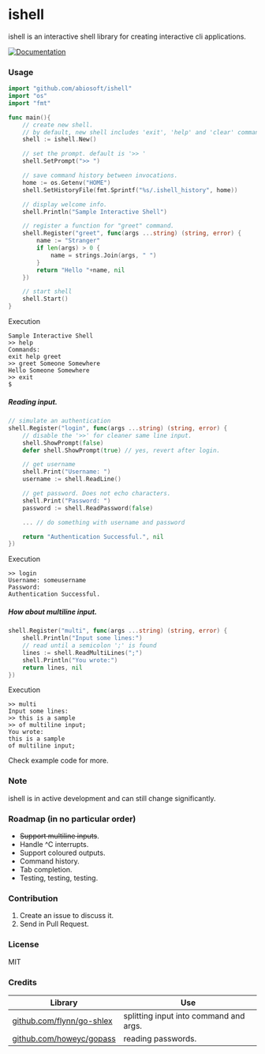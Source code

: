 # ishell
ishell is an interactive shell library for creating interactive cli applications.

[![Documentation](https://img.shields.io/badge/godoc-reference-blue.svg?style=flat-square)](https://godoc.org/github.com/abiosoft/ishell)

### Usage

```go
import "github.com/abiosoft/ishell"
import "os"
import "fmt"

func main(){
    // create new shell.
    // by default, new shell includes 'exit', 'help' and 'clear' commands.
    shell := ishell.New()

    // set the prompt. default is '>> '
    shell.SetPrompt(">> ")

    // save command history between invocations.
    home := os.Getenv("HOME")
    shell.SetHistoryFile(fmt.Sprintf("%s/.ishell_history", home))

	// display welcome info.
	shell.Println("Sample Interactive Shell")

	// register a function for "greet" command.
    shell.Register("greet", func(args ...string) (string, error) {
        name := "Stranger"
        if len(args) > 0 {
            name = strings.Join(args, " ")
        }
		return "Hello "+name, nil
	})

	// start shell
	shell.Start()
}
```
Execution
```
Sample Interactive Shell
>> help
Commands:
exit help greet
>> greet Someone Somewhere
Hello Someone Somewhere
>> exit
$
```

##### Reading input.
```go
// simulate an authentication
shell.Register("login", func(args ...string) (string, error) {
	// disable the '>>' for cleaner same line input.
	shell.ShowPrompt(false)
	defer shell.ShowPrompt(true) // yes, revert after login.

    // get username
	shell.Print("Username: ")
	username := shell.ReadLine()

    // get password. Does not echo characters.
	shell.Print("Password: ")
	password := shell.ReadPassword(false)

	... // do something with username and password

    return "Authentication Successful.", nil
})
```
Execution
```
>> login
Username: someusername
Password:
Authentication Successful.
```

##### How about multiline input.
```go
shell.Register("multi", func(args ...string) (string, error) {
	shell.Println("Input some lines:")
	// read until a semicolon ';' is found
	lines := shell.ReadMultiLines(";")
	shell.Println("You wrote:")
	return lines, nil
})
```
Execution
```
>> multi
Input some lines:
>> this is a sample 
>> of multiline input;
You wrote:
this is a sample
of multiline input;
```

Check example code for more.

### Note
ishell is in active development and can still change significantly.

### Roadmap (in no particular order)
* ~~Support multiline inputs~~.
* Handle ^C interrupts.
* Support coloured outputs.
* Command history.
* Tab completion.
* Testing, testing, testing.

### Contribution
1. Create an issue to discuss it.
2. Send in Pull Request.

### License
MIT

### Credits
Library | Use
------- | -----
[github.com/flynn/go-shlex](http://github.com/flynn/go-shlex) | splitting input into command and args.
[github.com/howeyc/gopass](http://github.com/howeyc/gopass) | reading passwords.
